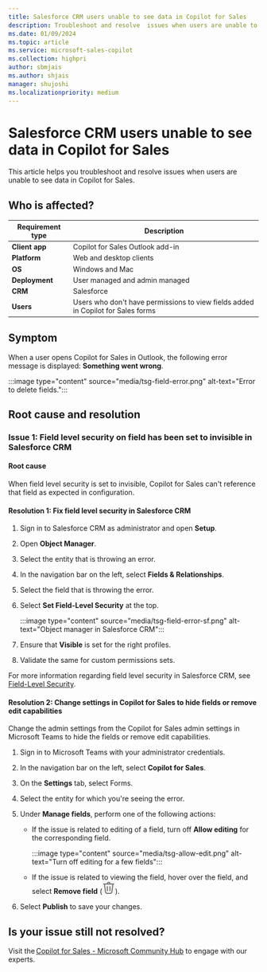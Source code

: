 ```yaml
---
title: Salesforce CRM users unable to see data in Copilot for Sales
description: Troubleshoot and resolve  issues when users are unable to see data in Copilot for Sales.
ms.date: 01/09/2024
ms.topic: article
ms.service: microsoft-sales-copilot
ms.collection: highpri
author: sbmjais
ms.author: shjais
manager: shujoshi
ms.localizationpriority: medium
---
```


# Salesforce CRM users unable to see data in Copilot for Sales

This article helps you troubleshoot and resolve issues when users are unable to see data in Copilot for Sales. 

## Who is affected?

| Requirement type |Description  |
|---------|---------|
|**Client app**     |  Copilot for Sales Outlook add-in        |
|**Platform**     | Web and desktop clients         |
|**OS**     | Windows and Mac         |
|**Deployment**     | User managed and admin managed       |
|**CRM**     | Salesforce        |
|**Users**     | Users who don't have permissions to view fields added in Copilot for Sales forms   |


## Symptom

When a user opens Copilot for Sales in Outlook, the following error message is displayed: **Something went wrong**. 

:::image type="content" source="media/tsg-field-error.png" alt-text="Error to delete fields.":::

## Root cause and resolution

### Issue 1: Field level security on field has been set to invisible in Salesforce CRM

#### Root cause

When field level security is set to invisible, Copilot for Sales can't reference that field as expected in configuration.

#### Resolution 1: Fix field level security in Salesforce CRM

1. Sign in to Salesforce CRM as administrator and open **Setup**.

2. Open **Object Manager**.

3. Select the entity that is throwing an error.

4. In the navigation bar on the left, select **Fields & Relationships**.

5. Select the field that is throwing the error.

6. Select **Set Field-Level Security** at the top.

    :::image type="content" source="media/tsg-field-error-sf.png" alt-text="Object manager in Salesforce CRM":::

7. Ensure that **Visible** is set for the right profiles.

8. Validate the same for custom permissions sets.

For more information regarding field level security in Salesforce CRM, see [Field-Level Security](https://help.salesforce.com/s/articleView?id=sf.admin_fls.htm&type=5).

#### Resolution 2: Change settings in Copilot for Sales to hide fields or remove edit capabilities

Change the admin settings from the Copilot for Sales admin settings in Microsoft Teams to hide the fields or remove edit capabilities.

1. Sign in to Microsoft Teams with your administrator credentials.

2. In the navigation bar on the left, select **Copilot for Sales**.

3. On the **Settings** tab, select Forms.

4. Select the entity for which you're seeing the error.

5. Under **Manage fields**, perform one of the following actions:

    - If the issue is related to editing of a field, turn off **Allow editing** for the corresponding field.

        :::image type="content" source="media/tsg-allow-edit.png" alt-text="Turn off editing for a few fields":::

    - If the issue is related to viewing the field, hover over the field, and select **Remove field** (![Delete icon.](media/delete-icon.png "Delete icon")).

6. Select **Publish** to save your changes.

## Is your issue still not resolved?

Visit the [Copilot for Sales - Microsoft Community Hub](https://techcommunity.microsoft.com/t5/viva-sales/bd-p/VivaSales) to engage with our experts.
